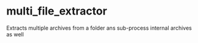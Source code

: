 # multi_file_extractor
Extracts multiple archives from a folder ans sub-process internal archives as well
